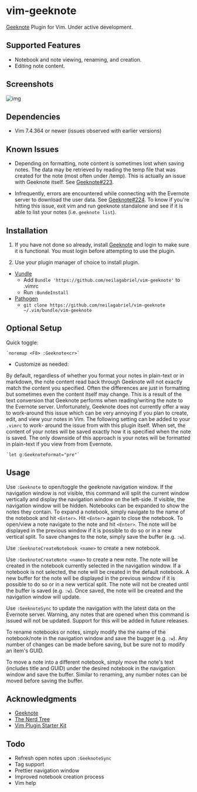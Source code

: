 # vim-geeknote

[Geeknote](http://www.geeknote.me) Plugin for Vim. Under active development.

## Supported Features

- Notebook and note viewing, renaming, and creation.
- Editing note content.

## Screenshots

![img](https://github.com/neilagabriel/vim-geeknote/blob/master/img/explorer.png)

## Dependencies

- Vim 7.4.364 or newer (issues observed with earlier versions)

## Known Issues

- Depending on formatting, note content is sometimes lost when saving notes.
  The data may be retrieved by reading the temp file that was created for the
  note (most often under /temp). This is actually an issue with Geeknote
  itself. See
  [Geeknote#223](https://github.com/VitaliyRodnenko/geeknote/issues/223).

- Infrequently, errors are encountered while connecting with the Evernote
  server to download the user data. See
  [Geeknote#224](https://github.com/VitaliyRodnenko/geeknote/issues/224). To
  know if you're hitting this issue, exit vim and run geeknote standalone and
  see if it is able to list your notes (i.e. `geeknote list`).
  
## Installation

1. If you have not done so already, install [Geeknote](http://www.geeknote.me)
   and login to make sure it is functional. You must login before attempting to
   use the plugin.

2. Use your plugin manager of choice to install plugin.

 - [Vundle](https://github.com/gmarik/vundle)
   - Add `Bundle 'https://github.com/neilagabriel/vim-geeknote'` to .vimrc
   - Run `:BundeInstall`
 - [Pathogen](https://github.com/tpope/vim-pathogen)
   - `git clone https://github.com/neilagabriel/vim-geeknote
     ~/.vim/bundle/vim-geeknote`

## Optional Setup

Quick toggle:

    `noremap <F8> :Geeknote<cr>`

- Customize as needed:

By default, regardless of whether you format your notes in plain-text or in
markdown, the note content read back through Geeknote will not exactly match
the content you specified. Often the differences are just in formatting but
sometimes even the content itself may change. This is a result of the text
conversion that Geeknote performs when reading/writing the note to the Evernote
server. Unfortunately, Geeknote does not currently offer a way to work-around
this issue which can be very annoying if you plan to create, edit, and view
your notes in Vim. The following setting can be added to your `.vimrc` to work-
around the issue from with this plugin itself. When set, the content of your
notes will be saved exactly how it is specified when the note is saved. The
only downside of this approach is your notes will be formatted in plain-text if
you view from from Evernote.

    `let g:GeeknoteFormat="pre"`

## Usage

Use `:Geeknote` to open/toggle the geeknote navigation window. If the
navigation window is not visible, this command will split the current window
vertically and display the navigation window on the left-side. If visible, the
navigation window will be hidden. Notebooks can be expanded to show the notes
they contain.  To expand a notebook, simply navigate to the name of the
notebook and hit `<Enter>`. Hit `<Enter>` again to close the notebook. To
open/view a note navigate to the note and hit `<Enter>`. The note will be
displayed in the previous window if it is possible to do so or in a new
vertical split. To save changes to the note, simply save the buffer (e.g.
`:w`).

Use `:GeeknoteCreateNotebook <name>` to create a new notebook.

Use `:GeeknoteCreateNote <name>` to create a new note. The note will be created
in the notebook currently selected in the navigation window. If a notebook is
not selected, the note will be created in the default notebook. A new buffer
for the note will be displayed in the previous window if it is possible to do
so or in a new vertical split. The note will not be created until the buffer is
saved (e.g. `:w`). Once saved, the note will be created and the navigation
window will update.

Use `:GeeknoteSync` to update the navigation with the latest data on the
Evernote server. Warning, any notes that are opened when this command is issued
will not be updated. Support for this will be added in future releases.

To rename notebooks or notes, simply modify the the name of the notebook/note
in the navigation window and save the bugger (e.g. `:w`). Any number of changes
can be made before saving, but be sure not to modify an item's GUID.

To move a note into a different notebook, simply move the note's text (includes
title and GUID) under the desired notebook in the navigation window and save
the buffer. Similar to renaming, any number notes can be moved before saving
the buffer.

## Acknowledgments

- [Geeknote](http://www.geeknote.me)
- [The Nerd Tree](https://github.com/scrooloose/nerdtree)
- [Vim Plugin Starter Kit](https://github.com/JarrodCTaylor/vim-plugin-starter-kit)

## Todo

- Refresh open notes upon `:GeeknoteSync`
- Tag support
- Prettier navigation window
- Improved notebook creation process
- Vim help

